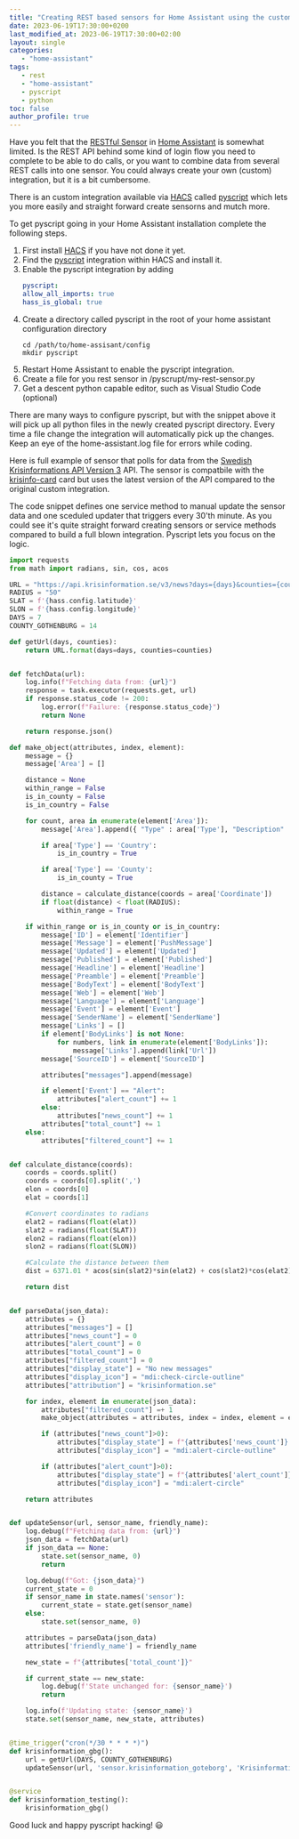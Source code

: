 ```yaml
---
title: "Creating REST based sensors for Home Assistant using the custom pyscript integration"
date: 2023-06-19T17:30:00+0200
last_modified_at: 2023-06-19T17:30:00+02:00
layout: single
categories:
   - "home-assistant"
tags:
   - rest
   - "home-assistant"
   - pyscript
   - python
toc: false
author_profile: true
---
```


Have you felt that the [RESTful Sensor](https://www.home-assistant.io/integrations/sensor.rest/) in [Home Assistant](https://www.home-assistant.io) is somewhat limited. Is the REST API behind some kind of login flow you need to complete to be able to do calls, or you want to combine data from several REST calls into one sensor. You could always create your own (custom) integration, but it is a bit cumbersome.

There is an custom integration available via [HACS](https://hacs.xyz) called [pyscript](https://github.com/custom-components/pyscript) which lets you more easily and straight forward create sensorns and mutch more.

To get pyscript going in your Home Assistant installation complete the following steps.

1. First install [HACS](https://hacs.xyz/) if you have not done it yet.
2. Find the [pyscript](https://github.com/custom-components/pyscript) integration within HACS and install it.
3. Enable the pyscript integration by adding
   ```yaml
   pyscript:
   allow_all_imports: true
   hass_is_global: true
   ```
4. Create a directory called pyscript in the root of your home assistant configuration directory
   ```
   cd /path/to/home-assisant/config
   mkdir pyscript
   ```
5. Restart Home Assistant to enable the pyscript integration.
6. Create a file for you rest sensor in <ha-config-dir>/pyscrupt/my-rest-sensor.py
7. Get a descent python capable editor, such as Visual Studio Code (optional)

There are many ways to configure pyscript, but with the snippet above it will pick up all python files in the newly created pyscript directory. Every time a file change the integration will automatically pick up the changes. Keep an eye of the home-assistant.log file for errors while coding.

Here is full example of sensor that polls for data from the [Swedish Krisinformations API Version 3](https://api.krisinformation.se/v3/) API. The sensor is compatbile with the [krisinfo-card](https://github.com/isabellaalstrom/krisinfo-card) card but uses the latest version of the API compared to the original custom integration.

The code snippet defines one service method to manual update the sensor data and one sceduled updater that triggers every 30'th minute. As you could see it's quite straight forward creating sensors or service methods compared to build a full blown integration. Pyscript lets you focus on the logic.

```python
import requests
from math import radians, sin, cos, acos

URL = "https://api.krisinformation.se/v3/news?days={days}&counties={counties}"
RADIUS = "50"
SLAT = f'{hass.config.latitude}'
SLON = f'{hass.config.longitude}'
DAYS = 7
COUNTY_GOTHENBURG = 14

def getUrl(days, counties):
    return URL.format(days=days, counties=counties)


def fetchData(url):
    log.info(f"Fetching data from: {url}")
    response = task.executor(requests.get, url)
    if response.status_code != 200:
        log.error(f"Failure: {response.status_code}")
        return None

    return response.json()

def make_object(attributes, index, element):
    message = {}
    message['Area'] = []

    distance = None
    within_range = False
    is_in_county = False
    is_in_country = False

    for count, area in enumerate(element['Area']):
        message['Area'].append({ "Type" : area['Type'], "Description" : area['Description'], "Coordinate" : area['Coordinate']})

        if area['Type'] == 'Country':
            is_in_country = True

        if area['Type'] == 'County':
            is_in_county = True

        distance = calculate_distance(coords = area['Coordinate'])
        if float(distance) < float(RADIUS):
            within_range = True

    if within_range or is_in_county or is_in_country:
        message['ID'] = element['Identifier']
        message['Message'] = element['PushMessage']
        message['Updated'] = element['Updated']
        message['Published'] = element['Published']
        message['Headline'] = element['Headline']
        message['Preamble'] = element['Preamble']
        message['BodyText'] = element['BodyText']
        message['Web'] = element['Web']
        message['Language'] = element['Language']
        message['Event'] = element['Event']
        message['SenderName'] = element['SenderName']
        message['Links'] = []
        if element['BodyLinks'] is not None:
            for numbers, link in enumerate(element['BodyLinks']):
                message['Links'].append(link['Url'])
        message['SourceID'] = element['SourceID']

        attributes["messages"].append(message)

        if element['Event'] == "Alert":
            attributes["alert_count"] += 1
        else:
            attributes["news_count"] += 1
        attributes["total_count"] += 1
    else:
        attributes["filtered_count"] += 1


def calculate_distance(coords):
    coords = coords.split()
    coords = coords[0].split(',')
    elon = coords[0]
    elat = coords[1]

    #Convert coordinates to radians
    elat2 = radians(float(elat))
    slat2 = radians(float(SLAT))
    elon2 = radians(float(elon))
    slon2 = radians(float(SLON))

    #Calculate the distance between them
    dist = 6371.01 * acos(sin(slat2)*sin(elat2) + cos(slat2)*cos(elat2)*cos(slon2 - elon2))

    return dist


def parseData(json_data):
    attributes = {}
    attributes["messages"] = []
    attributes["news_count"] = 0
    attributes["alert_count"] = 0
    attributes["total_count"] = 0
    attributes["filtered_count"] = 0
    attributes["display_state"] = "No new messages"
    attributes["display_icon"] = "mdi:check-circle-outline"
    attributes["attribution"] = "krisinformation.se"

    for index, element in enumerate(json_data):
        attributes["filtered_count"] =+ 1
        make_object(attributes = attributes, index = index, element = element)

        if (attributes["news_count"]>0):
            attributes["display_state"] = f"{attributes['news_count']} News Messages"
            attributes["display_icon"] = "mdi:alert-circle-outline"

        if (attributes["alert_count"]>0):
            attributes["display_state"] = f"{attributes['alert_count']} Alert Messages"
            attributes["display_icon"] = "mdi:alert-circle"

    return attributes


def updateSensor(url, sensor_name, friendly_name):
    log.debug(f"Fetching data from: {url}")
    json_data = fetchData(url)
    if json_data == None:
        state.set(sensor_name, 0)
        return

    log.debug(f"Got: {json_data}")
    current_state = 0
    if sensor_name in state.names('sensor'):
        current_state = state.get(sensor_name)
    else:
        state.set(sensor_name, 0)

    attributes = parseData(json_data)
    attributes['friendly_name'] = friendly_name

    new_state = f"{attributes['total_count']}"

    if current_state == new_state:
        log.debug(f'State unchanged for: {sensor_name}')
        return

    log.info(f'Updating state: {sensor_name}')
    state.set(sensor_name, new_state, attributes)


@time_trigger("cron(*/30 * * * *)")
def krisinformation_gbg():
    url = getUrl(DAYS, COUNTY_GOTHENBURG)
    updateSensor(url, 'sensor.krisinformation_goteborg', 'Krisinformation Göteborg')


@service
def krisinformation_testing():
    krisinformation_gbg()
```

Good luck and happy pyscript hacking! :smiley:
